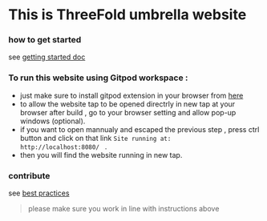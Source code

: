 
# This is ThreeFold umbrella website

### how to get started

see [getting started doc](https://github.com/threefoldfoundation/www_examplesite/blob/development/manual/install.md)


### To run this website using Gitpod workspace :
 - just make sure to install gitpod extension in your browser from [here](https://www.gitpod.io/docs/browser-extension/)
 - to allow the website tap to be opened directrly in new tap at your browser after build , go to your browser setting and allow pop-up windows (optional).
 - if you want to open mannualy and escaped the previous step , press ctrl button and click on that link ``` Site running at:         http://localhost:8080/  ``` .
 - then you will find the website running in new tap. 


### contribute

see [best practices](https://github.com/threefoldfoundation/www_examplesite/blob/development/manual/contribute.md)

> please make sure you work in line with instructions above

